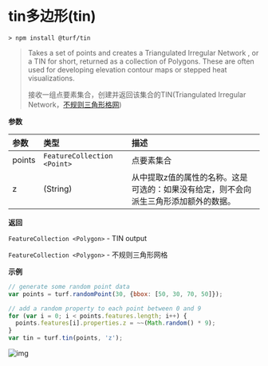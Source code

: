 # tin多边形(tin)

```
> npm install @turf/tin
```

> Takes a set of points and creates a Triangulated Irregular Network , or a TIN for short, returned as a collection of Polygons. These are often used for developing elevation contour maps or stepped heat visualizations.
>
> 接收一组点要素集合，创建并返回该集合的TIN(Triangulated Irregular Network，[不规则三角形格网](https://baike.baidu.com/item/不规则三角形格网/5246408))

**参数**

| 参数   | 类型                        | 描述                                                         |
| :----- | :-------------------------- | :----------------------------------------------------------- |
| points | `FeatureCollection <Point>` | 点要素集合                                                   |
| z      | (String)                    | 从中提取z值的属性的名称。这是可选的：如果没有给定，则不会向派生三角形添加额外的数据。 |

**返回**

`FeatureCollection <Polygon>` - TIN output

`FeatureCollection <Polygon>` - 不规则三角形网格

**示例**

```js
// generate some random point data
var points = turf.randomPoint(30, {bbox: [50, 30, 70, 50]});

// add a random property to each point between 0 and 9
for (var i = 0; i < points.features.length; i++) {
  points.features[i].properties.z = ~~(Math.random() * 9);
}
var tin = turf.tin(points, 'z');
```

![img](https://pzy-images.oss-cn-hangzhou.aliyuncs.com/img/tin.3d1cc363.webp)